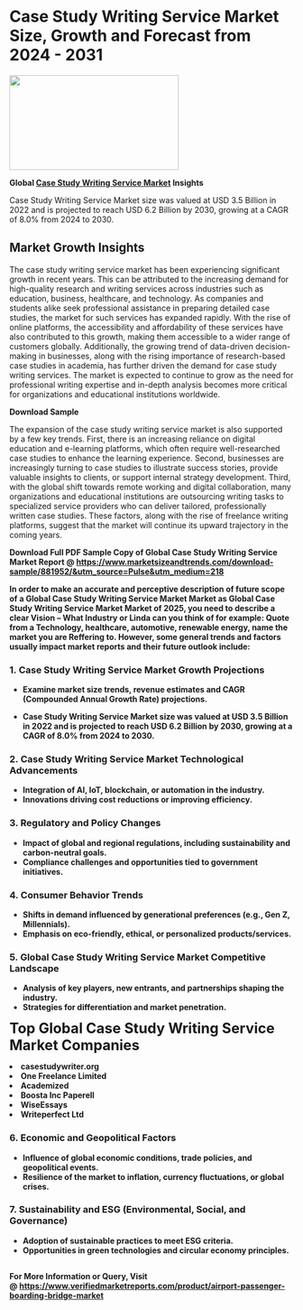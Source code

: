 <H1>Case Study Writing Service Market Size, Growth and Forecast from 2024 - 2031</H1><img class="aligncenter size-medium wp-image-584254" src="https://thirdeyenews.in/wp-content/uploads/2024/09/Global-Market-Research-300x168.jpeg" alt="" width="300" height="168" /><p><strong>Global&nbsp;<a href="https://www.marketsizeandtrends.com/download-sample/881952/&amp;utm_source=Pulse&amp;utm_medium=218">Case Study Writing Service Market</a> Insights</strong></p><p>Case Study Writing Service Market size was valued at USD 3.5 Billion in 2022 and is projected to reach USD 6.2 Billion by 2030, growing at a CAGR of 8.0% from 2024 to 2030.</p><p><h2>Market Growth Insights</h2> <p>The case study writing service market has been experiencing significant growth in recent years. This can be attributed to the increasing demand for high-quality research and writing services across industries such as education, business, healthcare, and technology. As companies and students alike seek professional assistance in preparing detailed case studies, the market for such services has expanded rapidly. With the rise of online platforms, the accessibility and affordability of these services have also contributed to this growth, making them accessible to a wider range of customers globally. Additionally, the growing trend of data-driven decision-making in businesses, along with the rising importance of research-based case studies in academia, has further driven the demand for case study writing services. The market is expected to continue to grow as the need for professional writing expertise and in-depth analysis becomes more critical for organizations and educational institutions worldwide.</p> <p><strong>Download Sample</strong></p> <p>The expansion of the case study writing service market is also supported by a few key trends. First, there is an increasing reliance on digital education and e-learning platforms, which often require well-researched case studies to enhance the learning experience. Second, businesses are increasingly turning to case studies to illustrate success stories, provide valuable insights to clients, or support internal strategy development. Third, with the global shift towards remote working and digital collaboration, many organizations and educational institutions are outsourcing writing tasks to specialized service providers who can deliver tailored, professionally written case studies. These factors, along with the rise of freelance writing platforms, suggest that the market will continue its upward trajectory in the coming years. <p><strong></p><p><span class=""><strong>Download Full PDF Sample Copy of Global Case Study Writing Service Market Report</strong> @ <a href="https://www.marketsizeandtrends.com/download-sample/881952/&amp;utm_source=Pulse&amp;utm_medium=218" target="_blank">https://www.marketsizeandtrends.com/download-sample/881952/&amp;utm_source=Pulse&amp;utm_medium=218</a></span></p><p>In order to make an accurate and perceptive description of future scope of a Global&nbsp;Case Study Writing Service Market Market as Global&nbsp;Case Study Writing Service Market Market of 2025, you need to describe a clear Vision &ndash; What Industry or Linda can you think of for example: Quote from a Technology, healthcare, automotive, renewable energy, name the market you are Reffering to. However, some general trends and factors usually impact market reports and their future outlook include:</p><h3>1.&nbsp;<strong>Case Study Writing Service Market Growth Projections</strong></h3><ul><li>Examine market size trends, revenue estimates and CAGR (Compounded Annual Growth Rate) projections.</li><li><p>Case Study Writing Service Market size was valued at USD 3.5 Billion in 2022 and is projected to reach USD 6.2 Billion by 2030, growing at a CAGR of 8.0% from 2024 to 2030.</p></li></ul><h3>2.&nbsp;<strong>Case Study Writing Service Market Technological Advancements</strong></h3><ul><li>Integration of AI, IoT, blockchain, or automation in the industry.</li><li>Innovations driving cost reductions or improving efficiency.</li></ul><h3>3.&nbsp;<strong>Regulatory and Policy Changes</strong></h3><ul><li>Impact of global and regional regulations, including sustainability and carbon-neutral goals.</li><li>Compliance challenges and opportunities tied to government initiatives.</li></ul><h3>4.&nbsp;<strong>Consumer Behavior Trends</strong></h3><ul><li>Shifts in demand influenced by generational preferences (e.g., Gen Z, Millennials).</li><li>Emphasis on eco-friendly, ethical, or personalized products/services.</li></ul><h3>5.&nbsp;<strong>Global Case Study Writing Service Market Competitive Landscape</strong></h3><ul><li>Analysis of key players, new entrants, and partnerships shaping the industry.</li><li>Strategies for differentiation and market penetration.</li></ul><p data-pm-slice="1 1 []"><span style="color: inherit; font-family: inherit; font-size: 25px;">Top Global Case Study Writing Service Market Companies</span></p><div class="" data-test-id=""><p><li>casestudywriter.org</li><li> One Freelance Limited</li><li> Academized</li><li> Boosta Inc Paperell</li><li> WiseEssays</li><li> Writeperfect Ltd</li></p></div><h3>6.&nbsp;<strong>Economic and Geopolitical Factors</strong></h3><ul><li>Influence of global economic conditions, trade policies, and geopolitical events.</li><li>Resilience of the market to inflation, currency fluctuations, or global crises.</li></ul><h3>7.&nbsp;<strong>Sustainability and ESG (Environmental, Social, and Governance)</strong></h3><ul><li>Adoption of sustainable practices to meet ESG criteria.</li><li>Opportunities in green technologies and circular economy principles.</li></ul><h2><strong style="font-size: 14px;">For More Information or Query, Visit @&nbsp;</strong><a style="background-color: #ffffff; font-size: 14px;" href="https://www.marketsizeandtrends.com/report/case-study-writing-service-market/" target="_blank">https://www.verifiedmarketreports.com/product/airport-passenger-boarding-bridge-market</a></h2>
